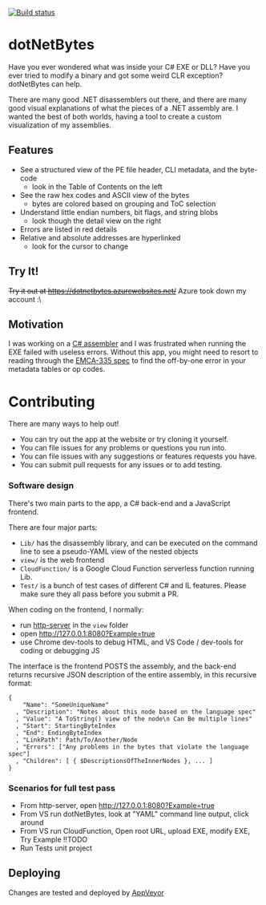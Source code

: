 [![Build status](https://ci.appveyor.com/api/projects/status/4ejfir3fhv80rhjv/branch/master?svg=true)](https://ci.appveyor.com/project/darthwalsh/dotnetbytes/branch/master)


dotNetBytes
===========

Have you ever wondered what was inside your C# EXE or DLL? Have you ever tried to modify a binary and got some weird CLR exception? dotNetBytes can help.

There are many good .NET disassemblers out there, and there are many good visual explanations of what the pieces of a .NET assembly are. I wanted the best of both worlds, having a tool to create a custom visualization of my assemblies.

Features
--------
- See a structured view of the PE file header, CLI metadata, and the byte-code
  - look in the Table of Contents on the left
- See the raw hex codes and ASCII view of the bytes
  - bytes are colored based on grouping and ToC selection
- Understand little endian numbers, bit flags, and string blobs
  - look though the detail view on the right
- Errors are listed in red details
- Relative and absolute addresses are hyperlinked
  - look for the cursor to change

Try It!
-------

~~Try it out at https://dotnetbytes.azurewebsites.net/~~ Azure took down my account :\\

Motivation
----------

I was working on a [C# assembler](https://github.com/darthwalsh/bootstrappingCIL) and I was frustrated when running the EXE failed with useless errors. Without this app, you might need to resort to reading through the [EMCA-335 spec](http://www.ecma-international.org/publications/files/ECMA-ST/ECMA-335.pdf) to find the off-by-one error in your metadata tables or op codes.

Contributing
============

There are many ways to help out!
- You can try out the app at the website or try cloning it yourself.
- You can file issues for any problems or questions you run into.
- You can file issues with any suggestions or features requests you have.
- You can submit pull requests for any issues or to add testing.

### Software design

There's two main parts to the app, a C# back-end and a JavaScript frontend.

There are four major parts:
 - `Lib/` has the disassembly library, and can be executed on the command line to see a pseudo-YAML view of the nested objects
 - `view/` is the web frontend
 - `CloudFunction/` is a Google Cloud Function serverless function running Lib.
 - `Test/` is a bunch of test cases of different C# and IL features. Please make sure they all pass before you submit a PR.

When coding on the frontend, I normally:
 - run [http-server](https://www.npmjs.com/package/http-server) in the `view` folder
 - open http://127.0.0.1:8080?Example=true
 - use Chrome dev-tools to debug HTML, and VS Code / dev-tools for coding or debugging JS

The interface is the frontend POSTS the assembly, and the back-end returns recursive JSON description of the entire assembly, in this recursive format:

	{
        "Name": "SomeUniqueName"
	  , "Description": "Notes about this node based on the language spec"
	  , "Value": "A ToString() view of the node\n Can Be multiple lines"
	  , "Start": StartingByteIndex
	  , "End": EndingByteIndex
	  , "LinkPath": Path/To/Another/Node
	  , "Errors": ["Any problems in the bytes that violate the language spec"]
	  , "Children": [ { $DescriptionsOfTheInnerNodes }, ... ]
    }

### Scenarios for full test pass
- From http-server, open http://127.0.0.1:8080?Example=true
- From VS run dotNetBytes, look at "YAML" command line output, click around
- From VS run CloudFunction, Open root URL, upload EXE, modify EXE, Try Example !!TODO
- Run Tests unit project

## Deploying

Changes are tested and deployed by [AppVeyor](https://ci.appveyor.com/project/darthwalsh/dotnetbytes)
